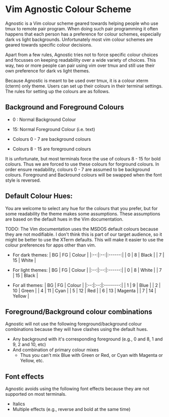 # Vim Agnostic Colour Scheme

Agnostic is a Vim colour scheme geared towards helping people who
use tmux to remote pair program.  When doing such pair programming
it often happens that each person has a preference for colour
schemes, especially dark vs light backgrounds.  Unfortunately
most vim colour schemes are geared towards specific colour
decisions.

Apart from a few rules, Agnostic tries not to force specific
colour choices and focusses on keeping readability over
a wide variety of choices.  This way, two or more people
can pair using vim over tmux and still use their own
preference for dark vs light themes.

Because Agnostic is meant to be used over tmux, it is a
colour xterm (cterm) only theme.  Users can set up their
colours in their terminal settings.  The rules for setting
up the colours are as follows.

## Background and Foreground Colours
   * 0 :  Normal Background Colour
   * 15:  Normal Foreground Colour (i.e. text)

   * Colours 0 - 7  are background colours
   * Colours 8 - 15 are foreground colours

It is unfortunate, but most terminals force the use
of colours 8 - 15 for bold colours.  Thus we are forced
to use these colours for forground colours.  In order
ensure readability, colours 0 - 7 are assumed to be
background colours.  Foreground and Backround colours
will be swapped when the font style is reversed.

## Default Colour Hues:
You are welcome to select any hue for the colours that
you prefer, but for some readability the theme makes
some assumptions.  These assumptions are based on the
default hues in the Vim documentation.

TODO: The Vim documentation uses the MSDOS default colours
because they are not modifiable.  I don't think this is part
of our target audience, so it might be better to use the
XTerm defaults.  This will make it easier to use the colour
preferences for apps other than vim.

  * For dark themes:
    | BG | FG | Colour |
    |:--:|:--:|:------:|
    | 0  |  8 | Black  |
    | 7  | 15 | White  |
 
  * For light themes:
    | BG | FG | Colour |
    |:--:|:--:|:------:|
    | 0  |  8 | White  |
    | 7  | 15 | Black  |

  * For all themes:
    | BG | FG | Colour   |
    |:--:|:--:|:--------:|
    | 1  |  9 | Blue     |
    | 2  | 10 | Green    |
    | 4  | 11 | Cyan     |
    | 5  | 12 | Red      |
    | 6  | 13 | Magenta  |
    | 7  | 14 | Yellow   |

## Foreground/Background colour combinations
Agnostic will not use the following foreground/background
colour combinations because they will have clashes
using the default hues.

  * Any background with it's corresponding foreground
    (e.g., 0 and 8, 1 and 9, 2 and 10, etc)
  * And combination of primary colour mixes
    - Thus you can't mix Blue with Green or Red,
      or Cyan with Magenta or Yellow, etc.

## Font effects
Agnostic avoids using the following font effects because
they are not supported on most terminals.

  * Italics
  * Multiple effects (e.g., reverse and bold at the same time)

